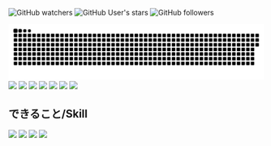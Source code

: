 ![GitHub watchers](https://img.shields.io/github/watchers/Penguin-123456/Penguin-123456?style=flat&label=Profile%20Watcher)
![GitHub User's stars](https://img.shields.io/github/stars/Penguin-123456?style=flat)
![GitHub followers](https://img.shields.io/github/followers/Penguin-123456?style=flat)

![](https://raw.githubusercontent.com/Penguin-123456/Penguin-123456/output/github-contribution-grid-snake.svg)
![](http://github-profile-summary-cards.vercel.app/api/cards/profile-details?username=Penguin-123456&theme=default)
![](http://github-profile-summary-cards.vercel.app/api/cards/repos-per-language?username=Penguin-123456&theme=default)
![](http://github-profile-summary-cards.vercel.app/api/cards/most-commit-language?username=Penguin-123456&theme=default)
![](http://github-profile-summary-cards.vercel.app/api/cards/stats?username=Penguin-123456&theme=default)
![](http://github-profile-summary-cards.vercel.app/api/cards/productive-time?username=Penguin-123456&theme=default&utcOffset=8)
![](https://github-profile-trophy.vercel.app/?username=Penguin-123456)
![](https://github-readme-stats.vercel.app/api?username=Penguin-123456)
## できること/Skill
![](https://img.shields.io/badge/html-orange?style=for-the-badge&logo=htmx)
![](https://img.shields.io/badge/CSS-blue?style=for-the-badge&logo=css3)
![](https://img.shields.io/badge/javascript-yellow?style=for-the-badge&logo=javascript&logoColor=white)
![](https://img.shields.io/badge/python-white?style=for-the-badge&logo=python)

<!---
Penguin-123456/Penguin-123456 is a ✨ special ✨ repository because its `README.md` (this file) appears on your GitHub profile.
You can click the Preview link to take a look at your changes.
--->
